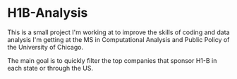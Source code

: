 # H1B-Analysis
This is a small project I'm working at to improve the skills of coding and data analysis I'm getting at the MS in Computational Analysis and Public Policy of the University of Chicago.

The main goal is to quickly filter the top companies that sponsor H1-B in each state or through the US.
